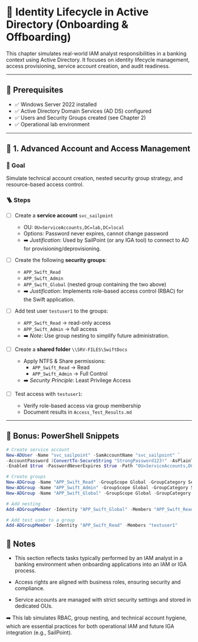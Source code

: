 # 💼 Identity Lifecycle in Active Directory (Onboarding & Offboarding)

This chapter simulates real-world IAM analyst responsibilities in a banking context using Active Directory. It focuses on identity lifecycle management, access provisioning, service account creation, and audit readiness.

---

## 🧱 Prerequisites

- ✅ Windows Server 2022 installed
- ✅ Active Directory Domain Services (AD DS) configured
- ✅ Users and Security Groups created (see Chapter 2)
- ✅ Operational lab environment

---

## 🔐 1. Advanced Account and Access Management

### 🎯 Goal
Simulate technical account creation, nested security group strategy, and resource-based access control.

### 🪜 Steps

- [ ] Create a **service account** `svc_sailpoint`
  - OU: `OU=ServiceAccounts,DC=lab,DC=local`
  - Options: Password never expires, cannot change password
  - ➡️ *Justification*: Used by SailPoint (or any IGA tool) to connect to AD for provisioning/deprovisioning.

- [ ] Create the following **security groups**:
  - `APP_Swift_Read`
  - `APP_Swift_Admin`
  - `APP_Swift_Global` (nested group containing the two above)
  - ➡️ *Justification*: Implements role-based access control (RBAC) for the Swift application.

- [ ] Add test user `testuser1` to the groups:
  - `APP_Swift_Read` → read-only access
  - `APP_Swift_Admin` → full access
  - ➡️ *Note*: Use group nesting to simplify future administration.

- [ ] Create a **shared folder** `\\SRV-FILES\SwiftDocs`
  - Apply NTFS & Share permissions:
    - `APP_Swift_Read` → Read
    - `APP_Swift_Admin` → Full Control
  - ➡️ *Security Principle*: Least Privilege Access

- [ ] Test access with `testuser1`:
  - Verify role-based access via group membership
  - Document results in `Access_Test_Results.md`

---

## 🧰 Bonus: PowerShell Snippets

```powershell
# Create service account
New-ADUser -Name "svc_sailpoint" -SamAccountName "svc_sailpoint" `
-AccountPassword (ConvertTo-SecureString "StrongPassword123!" -AsPlainText -Force) `
-Enabled $true -PasswordNeverExpires $true -Path "OU=ServiceAccounts,DC=lab,DC=local"

# Create groups
New-ADGroup -Name "APP_Swift_Read" -GroupScope Global -GroupCategory Security -Path "OU=Groups,DC=lab,DC=local"
New-ADGroup -Name "APP_Swift_Admin" -GroupScope Global -GroupCategory Security -Path "OU=Groups,DC=lab,DC=local"
New-ADGroup -Name "APP_Swift_Global" -GroupScope Global -GroupCategory Security -Path "OU=Groups,DC=lab,DC=local"

# Add nesting
Add-ADGroupMember -Identity "APP_Swift_Global" -Members "APP_Swift_Read","APP_Swift_Admin"

# Add test user to a group
Add-ADGroupMember -Identity "APP_Swift_Read" -Members "testuser1"
```
## 📌 Notes
- This section reflects tasks typically performed by an IAM analyst in a banking environment when onboarding applications into an IAM or IGA process.

- Access rights are aligned with business roles, ensuring security and compliance.

- Service accounts are managed with strict security settings and stored in dedicated OUs.

➡️ This lab simulates RBAC, group nesting, and technical account hygiene, which are essential practices for both operational IAM and future IGA integration (e.g., SailPoint).
